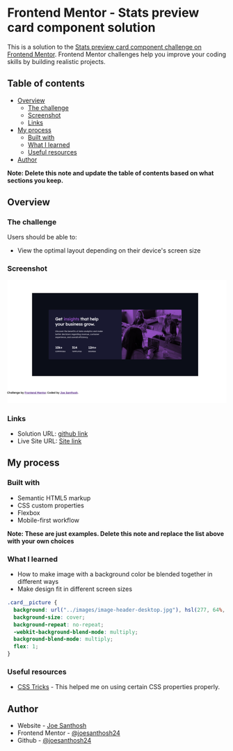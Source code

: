 # Frontend Mentor - Stats preview card component solution

This is a solution to the [Stats preview card component challenge on Frontend Mentor](https://www.frontendmentor.io/challenges/stats-preview-card-component-8JqbgoU62). Frontend Mentor challenges help you improve your coding skills by building realistic projects.

## Table of contents

- [Overview](#overview)
  - [The challenge](#the-challenge)
  - [Screenshot](#screenshot)
  - [Links](#links)
- [My process](#my-process)
  - [Built with](#built-with)
  - [What I learned](#what-i-learned)
  - [Useful resources](#useful-resources)
- [Author](#author)

**Note: Delete this note and update the table of contents based on what sections you keep.**

## Overview

### The challenge

Users should be able to:

- View the optimal layout depending on their device's screen size

### Screenshot

![](./images/stats-preview-card-screenshot.png)

### Links

- Solution URL: [github link](https://github.com/joesanthosh24/preview-card-frontend-challenge)
- Live Site URL: [Site link](https://stats-card-challenge.joesanthosh.surge.sh)

## My process

### Built with

- Semantic HTML5 markup
- CSS custom properties
- Flexbox
- Mobile-first workflow

**Note: These are just examples. Delete this note and replace the list above with your own choices**

### What I learned

- How to make image with a background color be blended together in different ways
- Make design fit in different screen sizes

```css
.card__picture {
  background: url("../images/image-header-desktop.jpg"), hsl(277, 64%, 61%);
  background-size: cover;
  background-repeat: no-repeat;
  -webkit-background-blend-mode: multiply;
  background-blend-mode: multiply;
  flex: 1;
}
```

### Useful resources

- [CSS Tricks](https://css-tricks.com/) - This helped me on using certain CSS properties properly.

## Author

- Website - [Joe Santhosh](https://joe-santhosh-portfolio.herokuapp.com/)
- Frontend Mentor - [@joesanthosh24](https://www.frontendmentor.io/profile/joesanthosh24)
- Github - [@joesanthosh24](https://github.com/joesanthosh24)
